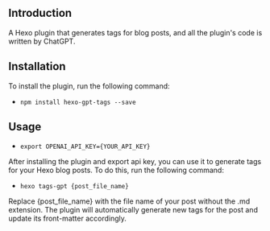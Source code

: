 ## Introduction
A Hexo plugin that generates tags for blog posts, and all the plugin's code is written by ChatGPT. 

## Installation
To install the plugin, run the following command:
- `npm install hexo-gpt-tags --save`


## Usage
- `export OPENAI_API_KEY={YOUR_API_KEY}`

After installing the plugin and export api key, you can use it to generate tags for your Hexo blog posts. To do this, run the following command:

- `hexo tags-gpt {post_file_name}`

Replace {post_file_name} with the file name of your post without the .md extension. The plugin will automatically generate new tags for the post and update its front-matter accordingly.
